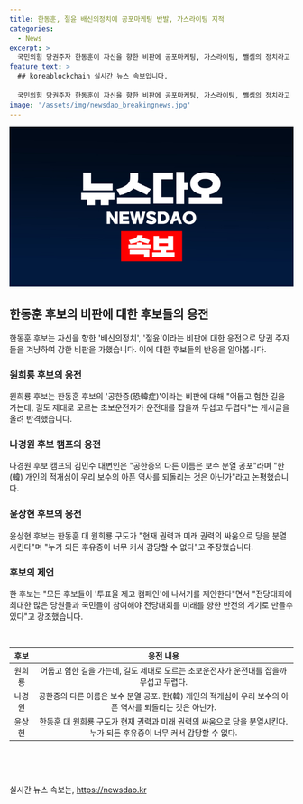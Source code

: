 ```yaml
---
title: 한동훈, 절윤 배신의정치에 공포마케팅 반발, 가스라이팅 지적
categories:
  - News
excerpt: >
  국민의힘 당권주자 한동훈이 자신을 향한 비판에 공포마케팅, 가스라이팅, 뺄셈의 정치라고 반발하며, 당내 경쟁자들의 비판을 받아들이지 않고 직격탄을 날렸다. 그는 전당대회를 떠났던 지지자들을 다시 모셔오는 축제의 장으로 만들겠다고 강조하고, 후보들이 투표율 제고 캠페인에 참여해 전당대회를 미래를 향한 반전의 계기로 만들라고 제안했다. 당내 경쟁자들은 이에 대해 반격하며 당을 분열시키는 등의 비판을 펼치고 있다.
feature_text: >
  ## koreablockchain 실시간 뉴스 속보입니다.

  국민의힘 당권주자 한동훈이 자신을 향한 비판에 공포마케팅, 가스라이팅, 뺄셈의 정치라고 반발하며, 당내 경쟁자들의 비판을 받아들이지 않고 직격탄을 날렸다. 그는 전당대회를 떠났던 지지자들을 다시 모셔오는 축제의 장으로 만들겠다고 강조하고, 후보들이 투표율 제고 캠페인에 참여해 전당대회를 미래를 향한 반전의 계기로 만들라고 제안했다. 당내 경쟁자들은 이에 대해 반격하며 당을 분열시키는 등의 비판을 펼치고 있다.
image: '/assets/img/newsdao_breakingnews.jpg'
---
```


<p><img src="/assets/img/newsdao_breakingnews.jpg" alt="koreablockchain 속보" /></p>

<h2 data-ke-size="size26">한동훈 후보의 비판에 대한 후보들의 응전</h2>

<p data-ke-size="size16">한동훈 후보는 자신을 향한 '배신의정치', '절윤'이라는 비판에 대한 응전으로 당권 주자들을 겨냥하여 강한 비판을 가했습니다. 이에 대한 후보들의 반응을 알아봅시다.</p>

<h3>원희룡 후보의 응전</h3>

<p data-ke-size="size16">원희룡 후보는 한동훈 후보의 '공한증(恐韓症)'이라는 비판에 대해 "어둡고 험한 길을 가는데, 길도 제대로 모르는 초보운전자가 운전대를 잡을까 무섭고 두렵다"는 게시글을 올려 반격했습니다.</p>

<h3>나경원 후보 캠프의 응전</h3>

<p data-ke-size="size16">나경원 후보 캠프의 김민수 대변인은 "공한증의 다른 이름은 보수 분열 공포"라며 "한(韓) 개인의 적개심이 우리 보수의 아픈 역사를 되돌리는 것은 아닌가"라고 논평했습니다.</p>

<h3>윤상현 후보의 응전</h3>

<p data-ke-size="size16">윤상현 후보는 한동훈 대 원희룡 구도가 "현재 권력과 미래 권력의 싸움으로 당을 분열시킨다"며 "누가 되든 후유증이 너무 커서 감당할 수 없다"고 주장했습니다.</p>

<h3>후보의 제언</h3>

<p data-ke-size="size16">한 후보는 "모든 후보들이 '투표율 제고 캠페인'에 나서기를 제안한다"면서 "전당대회에 최대한 많은 당원들과 국민들이 참여해야 전당대회를 미래를 향한 반전의 계기로 만들수 있다"고 강조했습니다.</p>

<p data-ke-size="size16">&nbsp;</p>

<table>
<thead>
<tr>
<th style="text-align: center;">후보</th>
<th style="text-align: center;">응전 내용</th>
</tr>
</thead>
<tbody>
<tr>
<td style="text-align: center;">원희룡</td>
<td style="text-align: center;">어둡고 험한 길을 가는데, 길도 제대로 모르는 초보운전자가 운전대를 잡을까 무섭고 두렵다.</td>
</tr>
<tr>
<td style="text-align: center;">나경원</td>
<td style="text-align: center;">공한증의 다른 이름은 보수 분열 공포. 한(韓) 개인의 적개심이 우리 보수의 아픈 역사를 되돌리는 것은 아닌가.</td>
</tr>
<tr>
<td style="text-align: center;">윤상현</td>
<td style="text-align: center;">한동훈 대 원희룡 구도가 현재 권력과 미래 권력의 싸움으로 당을 분열시킨다. 누가 되든 후유증이 너무 커서 감당할 수 없다.</td>
</tr>
</tbody>
</table>

<p data-ke-size="size16">&nbsp;</p>

<p data-ke-size="size16">&nbsp;</p>
실시간 뉴스 속보는, <a href="https://newsdao.kr" rel="dofollow">https://newsdao.kr</a>


